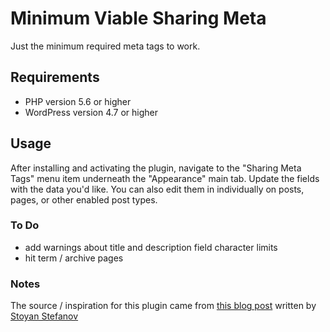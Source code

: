 # Minimum Viable Sharing Meta
Just the minimum required meta tags to work.

## Requirements

* PHP version 5.6 or higher
* WordPress version 4.7 or higher

## Usage

After installing and activating the plugin, navigate to the "Sharing Meta Tags" menu item underneath the "Appearance" main tab. Update the fields with the data you'd like. You can also edit them in individually on posts, pages, or other enabled post types.

### To Do

* add warnings about title and description field character limits
* hit term / archive pages

### Notes
The source / inspiration for this plugin came from [this blog post](http://www.phpied.com/minimum-viable-sharing-meta-tags/) written by [Stoyan Stefanov](http://www.phpied.com/bio/) 

